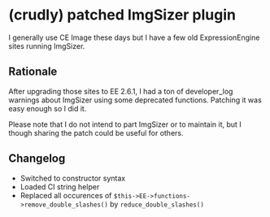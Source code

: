 # (crudly) patched ImgSizer plugin

I generally use CE Image these days but I have a few old ExpressionEngine sites running ImgSizer.

## Rationale

After upgrading those sites to EE 2.6.1, I had a ton of developer_log warnings about ImgSizer using some deprecated functions. Patching it was easy enough so I did it.

Please note that I do not intend to part ImgSizer or to maintain it, but I though sharing the patch could be useful for others.

## Changelog

- Switched to constructor syntax
- Loaded CI string helper
- Replaced all occurences of `$this->EE->functions->remove_double_slashes()` by `reduce_double_slashes()`